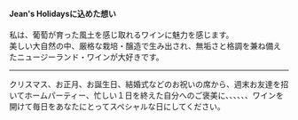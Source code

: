 #### Jean's Holidaysに込めた想い
私は、葡萄が育った風土を感じ取れるワインに魅力を感じます。  
美しい大自然の中、厳格な栽培・醸造で生み出され、無垢さと格調を兼ね備えたニュージーランド・ワインが大好きです。  

<hr class="spacer"/>

クリスマス、お正月、お誕生日、結婚式などのお祝いの席から、週末お友達を招いてホームパーティー、忙しい１日を終えた自分へのご褒美に、、、、、、ワインを開けて毎日をあなたにとってスペシャルな日にしてください。